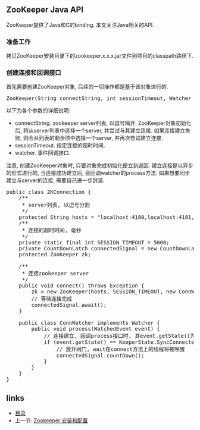 ZooKeeper Java API
----

ZooKeeper提供了Java和C的binding. 本文关注Java相关的API.

### 准备工作
拷贝ZooKeeper安装目录下的zookeeper.x.x.x.jar文件到项目的classpath路径下.

### 创建连接和回调接口

首先需要创建ZooKeeper对象, 后续的一切操作都是基于该对象进行的.
<pre name="code" class="java">
ZooKeeper(String connectString, int sessionTimeout, Watcher watcher) throws IOException
</pre>
以下为各个参数的详细说明:
+ connectString. zookeeper server列表, 以逗号隔开. ZooKeeper对象初始化后, 将从server列表中选择一个server, 并尝试与其建立连接. 如果连接建立失败, 则会从列表的剩余项中选择一个server, 并再次尝试建立连接.
+ sessionTimeout. 指定连接的超时时间. 
+ watcher. 事件回调接口.

注意, 创建ZooKeeper对象时, 只要对象完成初始化便立刻返回. 建立连接是以异步的形式进行的, 当连接成功建立后, 会回调watcher的process方法. 如果想要同步建立与server的连接, 需要自己进一步封装.
<pre name="code" class="java">
public class ZKConnection {
	/**
	 * server列表, 以逗号分割
	 */
	protected String hosts = "localhost:4180,localhost:4181,localhost:4182";
	/**
	 * 连接的超时时间, 毫秒
	 */
	private static final int SESSION_TIMEOUT = 5000;
	private CountDownLatch connectedSignal = new CountDownLatch(1);
	protected ZooKeeper zk;

	/**
	 * 连接zookeeper server
	 */
	public void connect() throws Exception {
		zk = new ZooKeeper(hosts, SESSION_TIMEOUT, new ConnWatcher());
		// 等待连接完成
		connectedSignal.await();
	}

	public class ConnWatcher implements Watcher {
		public void process(WatchedEvent event) {
			// 连接建立, 回调process接口时, 其event.getState()为KeeperState.SyncConnected
			if (event.getState() == KeeperState.SyncConnected) {
				// 放开闸门, wait在connect方法上的线程将被唤醒
				connectedSignal.countDown();
			}
		}
	}
}
</pre>







links
-----
+ [目录](../zookeeper)
+ 上一节: [Zookeeper  安装和配置](Zookeeper--安装和配置.md)
